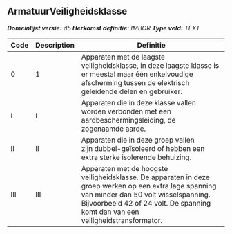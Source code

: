 ﻿## ArmatuurVeiligheidsklasse

*__Domeinlijst versie:__ d5*
*__Herkomst definitie:__ IMBOR*
*__Type veld:__ TEXT*

|__Code__ |__Description__ |__Definitie__	|
|	---	|	---	|   ---	| 
| 0 | 1 | Apparaten met de laagste veiligheidsklasse, in deze laagste klasse is er meestal maar één enkelvoudige afscherming tussen de elektrisch geleidende delen en gebruiker. |
| I | I | Apparaten die in deze klasse vallen worden verbonden met een aardbeschermingsleiding, de zogenaamde aarde. |
| II | II | Apparaten die in deze groep vallen zijn dubbel-geïsoleerd of hebben een extra sterke isolerende behuizing. |
| III | III | Apparaten met de hoogste veiligheidsklasse. De apparaten in deze groep werken op een extra lage spanning van minder dan 50 volt wisselspanning. Bijvoorbeeld 42 of 24 volt. De spanning komt dan van een veiligheidstransformator. |
